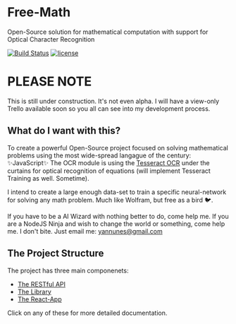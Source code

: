 # **Free-Math**
  Open-Source solution for mathematical computation with support for Optical Character Recognition

[![Build Status](https://travis-ci.org/midyan/free-math.svg?branch=master)](https://travis-ci.org/midyan/free-math)
[![license](https://img.shields.io/github/license/mashape/apistatus.svg)](https://github.com/midyan/free-math/blob/master/LICENSE)

# PLEASE NOTE
  This is still under construction. It's not even alpha. I will have a view-only Trello available soon so you all can see into my development process.

## What do I want with this?
  To create a powerful Open-Source project focused on solving mathematical problems using the most wide-spread langague of the century: :sparkles:JavaScript:sparkles:
  The OCR module is using the [Tesseract OCR](https://github.com/tesseract-ocr/tesseract) under the curtains for optical recognition of equations (will implement Tesseract Training as well. Sometime).

  I intend to create a large enough data-set to train a specific neural-network for solving any math problem. Much like Wolfram, but free as a bird :bird:.

   If you have to be a AI Wizard with nothing better to do, come help me. If you are a NodeJS Ninja and wish to change the world or something, come help me. I don't bite. Just email me: yannunes@gmail.com

## The Project Structure
The project has three main componenets:
  * [The RESTful API]()
  * [The Library]()
  * [The React-App]()

Click on any of these for more detailed documentation.
